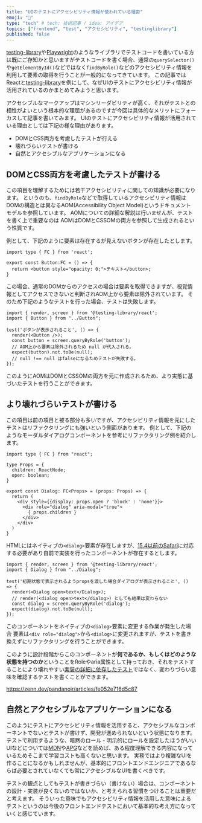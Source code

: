 ```yaml
---
title: "UIのテストにアクセシビリティ情報が使われている理由"
emoji: "🐙"
type: "tech" # tech: 技術記事 / idea: アイデア
topics: ["frontend", "test", "アクセシビリティ", "testinglibrary"]
published: false
---
```


[testing-library](https://testing-library.com/)や[Playwright](https://playwright.dev/)のようなライブラリでテストコードを書いている方は既にご存知かと思いますがテストコードを書く場合、通常の`querySelector()`や`getElementById()`などではなく`findByRole()`などのアクセシビリティ情報を利用して要素の取得を行うことが一般的になってきています。
この記事ではReactと[testing-library](https://testing-library.com/)を例にして、なぜUIのテストにアクセシビリティ情報が活用されているのかまとめてみようと思います。

アクセシブルなマークアップはマシンリーダビリティが高く、それがテストとの相性がよいという根本的な理屈があるのですが今回は具体的なメリットにフォーカスして記事を書いてみます。
UIのテストにアクセシビリティ情報が活用されている理由としては下記の様な理由があります。

- DOMとCSS両方を考慮したテストが行える
- 壊れづらいテストが書ける
- 自然とアクセシブルなアプリケーションになる

## DOMとCSS両方を考慮したテストが書ける

この項目を理解するためには若干アクセシビリティに関しての知識が必要になります。
というのも、`findByRole`などで取得しているアクセシビリティ情報はDOMの構造とは異なるAOM(Accessibility Object Model)というドキュメントモデルを参照しています。
AOMについての詳細な解説は行いませんが、テストを書く上で重要なのは
AOMはDOMとCSSOMの両方を参照して生成されるという性質です。

例として、下記のように要素は存在するが見えないボタンが存在したとします。

<!-- TODO:コードが正しいか後で検証 -->
```tsx:Button.tsx
import type { FC } from 'react';

export const Button:FC = () => {
  return <button style="opacity: 0;">テキスト</button>;
}
```

この場合、通常のDOMからのアクセスの場合は要素を取得できますが、視覚情報としてアクセスできないと判断されAOM上から要素は除外されています。
そのため下記のようなテストを行った場合、テストは失敗します。

<!-- TODO:コードが正しいか後で検証 -->
```tsx:Button.test.tsx
import { render, screen } from '@testing-library/react';
import { Button } from "../Button";

test('ボタンが表示されること', () => {
  render(<Button />);
  const button = screen.queryByRole('button');
  // AOM上から要素は除外されるため null が代入される。
  expect(button).not.toBe(null);
  // null !== null はfalseになるためテストが失敗する。
});
```

このようにAOMはDOMとCSSOMの両方を元に作成されるため、より実態に基づいたテストを行うことができます。

## より壊れづらいテストが書ける

この項目は前の項目と被る部分も多いですが、アクセシビリティ情報を元にしたテストはリファクタリングにも強いという側面があります。
例として、下記のようなモーダルダイアログコンポーネントを参考にリファクタリング例を紹介します。

<!-- TODO:コードが正しいか後で検証 -->
```tsx:Dialog.tsx
import type { FC } from "react";

type Props = {
  children: ReactNode;
  open: boolean;
}

export const Dialog: FC<Props> = (props: Props) => {
  return (
    <div style={{display: props.open ? 'block' : 'none'}}>
      <div role="dialog" aria-modal="true">
        { props.children }
      </div>
    </div>
  )
}
```

HTMLにはネイティブの`<dialog>`要素が存在しますが、[15.4以前のSafari](https://caniuse.com/dialog)に対応する必要があり自前で実装を行ったコンポーネントが存在するとします。

<!-- TODO:コードが正しいか後で検証 -->
```tsx:Dialog.test.tsx
import { render, screen } from '@testing-library/react';
import { Dialog } from "../Dialog";

test('初期状態で表示されるようpropsを渡した場合ダイアログが表示されること', () => {
  render(<Dialog open>text</Dialog>);
  // render(<dialog open>text</dialog>) としても結果は変わらない
  const dialog = screen.queryByRole('dialog');
  expect(dialog).not.toBe(null);
});
```

このコンポーネントをネイティブの`<dialog>`要素に変更する作業が発生した場合
要素は`<div role="dialog">`から`<dialog>`に変更されますが、テストを書き換えずにリファクタリングを行うことができます。

このように設計段階からこのコンポーネントが**何であるか、もしくはどのような状態を持つのか**ということをRoleやaria属性として持っておき、それをテストすることにより壊れやすい[実装の詳細に依存したテスト](https://zenn.dev/pandanoir/articles/fe052e716d5c87)ではなく、変わりづらい意味を確認するテストを書くことができます。

https://zenn.dev/pandanoir/articles/fe052e716d5c87

## 自然とアクセシブルなアプリケーションになる

このようにテストにアクセシビリティ情報を活用すると、アクセシブルなコンポーネントでないとテストが書けず、開発が進められないという状態になります。
テストで利用するような、暗黙のロール・明示的にロールを設定したほうがいいUIなどについては[MDN](https://developer.mozilla.org/ja/docs/Learn/Accessibility/HTML)や[APG](https://www.w3.org/WAI/ARIA/apg/)などを読めば、ある程度理解できる内容になっているためそこまで学習コストも高くないと思います。
実務ではより複雑なUIを作ることになるかもしれませんが、基本的にフロントエンドエンジニアであるならば必要とされていなくても常にアクセシブルなUIを書くべきです。

テストの観点としてもテストが書きづらい（書けない）場合は、コンポーネントの設計・実装が良くないのではないか、と考えられる習慣をつけることは重要だと考えます。
そういった意味でもアクセシビリティ情報を活用した意味によるテストというのは今後のフロントエンドテストにおいて基本的な考え方になっていくと感じています。
